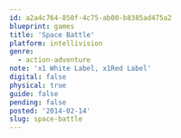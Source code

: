 ```yaml
---
id: a2a4c764-850f-4c75-ab00-b8385ad475a2
blueprint: games
title: 'Space Battle'
platform: intellivision
genre:
  - action-adventure
note: 'x1 White Label, x1Red Label'
digital: false
physical: true
guide: false
pending: false
posted: '2014-02-14'
slug: space-battle
---
```


